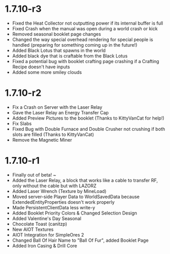 # 1.7.10-r3
- Fixed the Heat Collector not outputting power if its internal buffer is full
- Fixed Crash when the manual was open during a world crash or kick
- Removed seasonal booklet page changes
- Changed the way special overhead rendering for special people is handled (preparing for something coming up in the future!)
- Added Black Lotus that spawns in the world
- Added black dye that is craftable from the Black Lotus
- Fixed a potential bug with booklet crafting page crashing if a Crafting Recipe doesn't have inputs
- Added some more smiley clouds

# 1.7.10-r2
- Fix a Crash on Server with the Laser Relay
- Gave the Laser Relay an Energy Transfer Cap
- Added Preview Pictures to the booklet (Thanks to KittyVanCat for help!)
- Fix Slabs
- Fixed Bug with Double Furnace and Double Crusher not crushing if both slots are filled (Thanks to KittyVanCat)
- Remove the Magnetic Miner

# 1.7.10-r1
- Finally out of beta! ~
- Added the Laser Relay, a block that works like a cable to transfer RF, only without the cable but with LAZORZ
- Added Laser Wrench (Texture by MineLoad)
- Moved server-side Player Data to WorldSavedData because ExtendedEntityProperties doesn't work properly
- Made PersistentClientData less write-y
- Added Booklet Priority Colors & Changed Selection Design
- Added Valentine's Day Seasonal
- Chocolate Toast (canitzp)
- New AIOT Textures
- AIOT Integration for SimpleOres 2
- Changed Ball Of Hair Name to "Ball Of Fur", added Booklet Page
- Added Iron Casing & Drill Core
